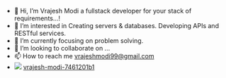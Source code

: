 - 👋 Hi, I’m Vrajesh Modi a fullstack developer for your stack of requirements...! 
- 👀 I’m interested in Creating servers & databases. Developing APIs and RESTful services.
- 🌱 I’m currently focusing on problem solving.
- 💞️ I’m looking to collaborate on ...
- 📫 How to reach me vrajeshmodi99@gmail.com
- <img src="https://img.shields.io/badge/LinkedIn-0077B5?style=for-the-badge&logo=linkedin&logoColor=white" /> [vrajesh-modi-7461201b1](https://www.linkedin.com/in/vrajesh-modi-7461201b1/)
<!---
VRAJESHMODI-30/VRAJESHMODI-30 is a ✨ special ✨ repository because its `README.md` (this file) appears on your GitHub profile.
You can click the Preview link to take a look at your changes.
--->
